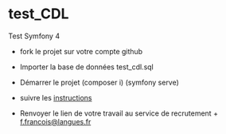 # test_CDL
Test Symfony 4


* fork le projet sur votre compte github

* Importer la base de données test_cdl.sql

* Démarrer le projet (composer i) (symfony serve)
  
* suivre les [instructions](https://github.com/lecomptoirdeslangues/test_CDL/blob/main/instruction.pdf)

* Renvoyer le lien de votre travail au service de recrutement + f.francois@langues.fr 
